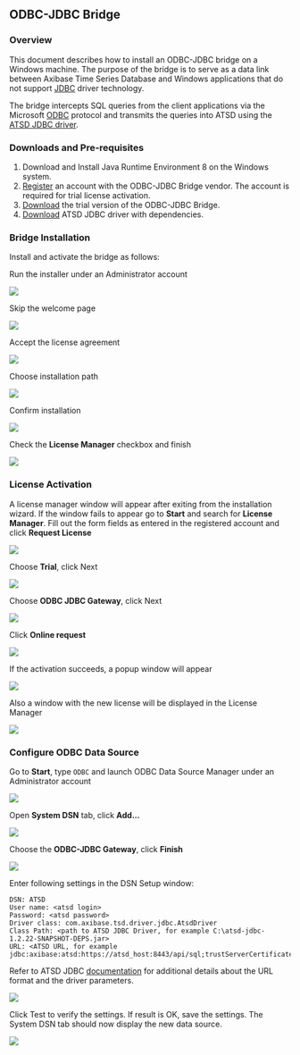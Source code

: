 ## ODBC-JDBC Bridge

### Overview

This document describes how to install an ODBC-JDBC bridge on a Windows machine. The purpose of the bridge is to serve as a data link between Axibase Time Series Database and Windows applications that do not support [JDBC](https://docs.oracle.com/javase/tutorial/jdbc/overview/) driver technology. 

The bridge intercepts SQL queries from the client applications via the Microsoft [ODBC](https://docs.microsoft.com/en-us/sql/odbc/microsoft-open-database-connectivity-odbc) protocol and transmits the queries into ATSD using the [ATSD JDBC driver](https://github.com/axibase/atsd-jdbc). 

### Downloads and Pre-requisites

1. Download and Install Java Runtime Environment 8 on the Windows system.
2. [Register](http://www.easysoft.com/cgi-bin/account/register.cgi) an account with the ODBC-JDBC Bridge vendor. The account is required for trial license activation.
3. [Download](http://www.easysoft.com/products/data_access/odbc_jdbc_gateway/#section=tab-1) the trial version of the ODBC-JDBC Bridge.
4. [Download](https://github.com/axibase/atsd-jdbc/releases) ATSD JDBC driver with dependencies.

### Bridge Installation

Install and activate the bridge as follows:

  Run the installer under an Administrator account

![](images/easysoft_install_0.PNG)

  Skip the welcome page

![](images/easysoft_install_1.PNG)

  Accept the license agreement

![](images/easysoft_install_2.PNG)

  Choose installation path

![](images/easysoft_install_3.PNG)

  Confirm installation

![](images/easysoft_install_4.PNG)

  Check the **License Manager** checkbox and finish

![](images/easysoft_install_5.PNG)

### License Activation

A license manager window will appear after exiting from the installation wizard. If the window fails to appear go to **Start** and search for **License Manager**. Fill out the form fields as entered in the registered account and click **Request License**

![](images/easysoft_activate_1.PNG)

  Choose **Trial**, click Next

![](images/easysoft_activate_2.PNG)

  Choose **ODBC JDBC Gateway**, click Next

![](images/easysoft_activate_3.PNG)

  Click **Online request**

![](images/easysoft_activate_4.PNG)

  If the activation succeeds, a popup window will appear

![](images/easysoft_activate_5.PNG)

  Also a window with the new license will be displayed in the License Manager 

![](images/easysoft_activate_6.PNG)

### Configure ODBC Data Source

Go to **Start**, type `ODBC` and launch ODBC Data Source Manager under an Administrator account

![](images/ODBC_1.PNG)

Open **System DSN** tab, click **Add...**

![](images/ODBC_2.PNG)

Choose the **ODBC-JDBC Gateway**, click **Finish**

![](images/ODBC_3.PNG)

Enter following settings in the DSN Setup window:

```
DSN: ATSD
User name: <atsd login>
Password: <atsd password>
Driver class: com.axibase.tsd.driver.jdbc.AtsdDriver
Class Path: <path to ATSD JDBC Driver, for example C:\atsd-jdbc-1.2.22-SNAPSHOT-DEPS.jar>
URL: <ATSD URL, for example jdbc:axibase:atsd:https://atsd_host:8443/api/sql;trustServerCertificate=true>
```

Refer to ATSD JDBC [documentation](https://github.com/axibase/atsd-jdbc#jdbc-connection-properties-supported-by-driver)  for additional details about the URL format and the driver parameters.

![](images/ODBC_4.PNG)

Click Test to verify the settings. If result is OK, save the settings. The System DSN tab should now display the new data source.

![](images/ODBC_5.PNG)

